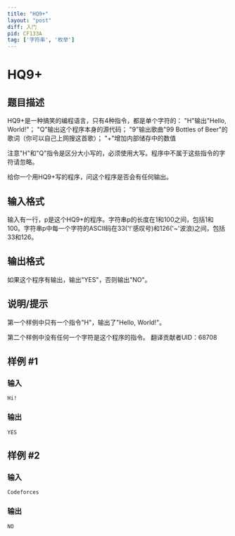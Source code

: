 ```yaml
---
title: "HQ9+"
layout: "post"
diff: 入门
pid: CF133A
tag: ['字符串', '枚举']
---
```


# HQ9+

## 题目描述

HQ9+是一种搞笑的编程语言，只有4种指令，都是单个字符的：
"H"输出"Hello, World!"；
"Q"输出这个程序本身的源代码；
"9"输出歌曲"99 Bottles of Beer"的歌词（你可以自己上网搜这首歌）；
"+"增加内部储存中的数值

注意"H"和"Q"指令是区分大小写的，必须使用大写。程序中不属于这些指令的字符请忽略。

给你一个用HQ9+写的程序，问这个程序是否会有任何输出。

## 输入格式

输入有一行，p是这个HQ9+的程序。字符串p的长度在1和100之间，包括1和100。字符串p中每一个字符的ASCII码在33('!'感叹号)和126('~'波浪)之间，包括33和126。

## 输出格式

如果这个程序有输出，输出"YES"，否则输出"NO"。

## 说明/提示

第一个样例中只有一个指令"H"，输出了"Hello, World!"。

第二个样例中没有任何一个字符是这个程序的指令。
翻译贡献者UID：68708

## 样例 #1

### 输入

```
Hi!

```

### 输出

```
YES

```

## 样例 #2

### 输入

```
Codeforces

```

### 输出

```
NO

```

